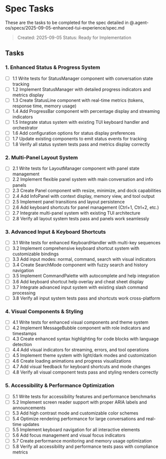# Spec Tasks

These are the tasks to be completed for the spec detailed in @.agent-os/specs/2025-09-05-enhanced-tui-experience/spec.md

> Created: 2025-09-05
> Status: Ready for Implementation

## Tasks

### 1. Enhanced Status & Progress System
- [ ] 1.1 Write tests for StatusManager component with conversation state tracking
- [ ] 1.2 Implement StatusManager with detailed progress indicators and metrics display
- [ ] 1.3 Create StatusLine component with real-time metrics (tokens, response time, memory usage)
- [ ] 1.4 Add ProgressBar component with percentage display and streaming indicators
- [ ] 1.5 Integrate status system with existing TUI keyboard handler and orchestrator
- [ ] 1.6 Add configuration options for status display preferences
- [ ] 1.7 Update existing components to emit status events for tracking
- [ ] 1.8 Verify all status system tests pass and metrics display correctly

### 2. Multi-Panel Layout System
- [ ] 2.1 Write tests for LayoutManager component with panel state management
- [ ] 2.2 Implement flexible panel system with main conversation and info panels
- [ ] 2.3 Create Panel component with resize, minimize, and dock capabilities
- [ ] 2.4 Add InfoPanel with context display, memory view, and tool output
- [ ] 2.5 Implement panel transitions and layout persistence
- [ ] 2.6 Add keyboard shortcuts for panel management (Ctrl+1, Ctrl+2, etc.)
- [ ] 2.7 Integrate multi-panel system with existing TUI architecture
- [ ] 2.8 Verify all layout system tests pass and panels work seamlessly

### 3. Advanced Input & Keyboard Shortcuts
- [ ] 3.1 Write tests for enhanced KeyboardHandler with multi-key sequences
- [ ] 3.2 Implement comprehensive keyboard shortcut system with customizable bindings
- [ ] 3.3 Add input modes: normal, command, search with visual indicators
- [ ] 3.4 Create SearchMode component with fuzzy search and history navigation
- [ ] 3.5 Implement CommandPalette with autocomplete and help integration
- [ ] 3.6 Add keyboard shortcut help overlay and cheat sheet display
- [ ] 3.7 Integrate advanced input system with existing slash command processing
- [ ] 3.8 Verify all input system tests pass and shortcuts work cross-platform

### 4. Visual Components & Styling
- [ ] 4.1 Write tests for enhanced visual components and theme system
- [ ] 4.2 Implement MessageBubble component with role indicators and timestamps
- [ ] 4.3 Create enhanced syntax highlighting for code blocks with language detection
- [ ] 4.4 Add visual indicators for streaming, errors, and tool operations
- [ ] 4.5 Implement theme system with light/dark modes and customization
- [ ] 4.6 Create loading animations and progress visualizations
- [ ] 4.7 Add visual feedback for keyboard shortcuts and mode changes
- [ ] 4.8 Verify all visual component tests pass and styling renders correctly

### 5. Accessibility & Performance Optimization
- [ ] 5.1 Write tests for accessibility features and performance benchmarks
- [ ] 5.2 Implement screen reader support with proper ARIA labels and announcements
- [ ] 5.3 Add high contrast mode and customizable color schemes
- [ ] 5.4 Optimize rendering performance for large conversations and real-time updates
- [ ] 5.5 Implement keyboard navigation for all interactive elements
- [ ] 5.6 Add focus management and visual focus indicators
- [ ] 5.7 Create performance monitoring and memory usage optimization
- [ ] 5.8 Verify all accessibility and performance tests pass with compliance metrics